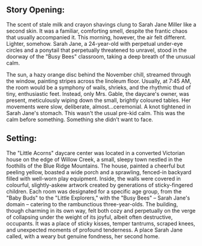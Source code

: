 ## Story Opening:

The scent of stale milk and crayon shavings clung to Sarah Jane Miller like a second skin. It was a familiar, comforting smell, despite the frantic chaos that usually accompanied it. This morning, however, the air felt different. Lighter, somehow. Sarah Jane, a 24-year-old with perpetual under-eye circles and a ponytail that perpetually threatened to unravel, stood in the doorway of the "Busy Bees" classroom, taking a deep breath of the unusual calm.

The sun, a hazy orange disc behind the November chill, streamed through the window, painting stripes across the linoleum floor. Usually, at 7:45 AM, the room would be a symphony of wails, shrieks, and the rhythmic thud of tiny, enthusiastic feet. Instead, only Mrs. Gable, the daycare's owner, was present, meticulously wiping down the small, brightly coloured tables. Her movements were slow, deliberate, almost…ceremonial. A knot tightened in Sarah Jane's stomach. This wasn't the usual pre-kid calm. This was the calm before something. Something she didn’t want to face.

## Setting:

The "Little Acorns" daycare center was located in a converted Victorian house on the edge of Willow Creek, a small, sleepy town nestled in the foothills of the Blue Ridge Mountains. The house, painted a cheerful but peeling yellow, boasted a wide porch and a sprawling, fenced-in backyard filled with well-worn play equipment. Inside, the walls were covered in colourful, slightly-askew artwork created by generations of sticky-fingered children. Each room was designated for a specific age group, from the "Baby Buds" to the "Little Explorers," with the "Busy Bees" – Sarah Jane's domain – catering to the rambunctious three-year-olds. The building, though charming in its own way, felt both cozy and perpetually on the verge of collapsing under the weight of its joyful, albeit often destructive, occupants. It was a place of sticky kisses, temper tantrums, scraped knees, and unexpected moments of profound tenderness. A place Sarah Jane called, with a weary but genuine fondness, her second home.
